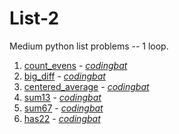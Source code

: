 # List-2

Medium python list problems -- 1 loop.

1. [count_evens](https://github.com/liampuk/code-practice/blob/master/codingbat/python/list-2/count_evens.md) - _[codingbat](https://codingbat.com/prob/p189616)_
2. [big_diff](https://github.com/liampuk/code-practice/blob/master/codingbat/python/list-2/big_diff.md) - _[codingbat](https://codingbat.com/prob/p184853)_
3. [centered_average](https://github.com/liampuk/code-practice/blob/master/codingbat/python/list-2/centered_average.md) - _[codingbat](https://codingbat.com/prob/p126968)_
4. [sum13](https://github.com/liampuk/code-practice/blob/master/codingbat/python/list-2/sum13.md) - _[codingbat](https://codingbat.com/prob/p167025)_
5. [sum67](https://github.com/liampuk/code-practice/blob/master/codingbat/python/list-2/sum67.md) - _[codingbat](https://codingbat.com/prob/p108886)_
6. [has22](https://github.com/liampuk/code-practice/blob/master/codingbat/python/list-2/has22.md) - _[codingbat](https://codingbat.com/prob/p119308)_